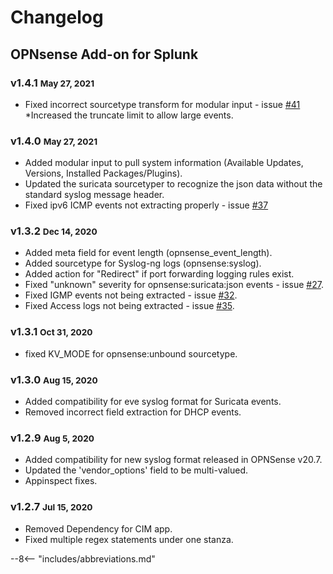 # Changelog

## OPNsense Add-on for Splunk

### v1.4.1 <small>May 27, 2021</small>

* Fixed incorrect sourcetype transform for modular input - issue [#41](https://github.com/ZachChristensen28/TA-opnsense/issues/41)
*Increased the truncate limit to allow large events.

### v1.4.0 <small>May 27, 2021</small>

* Added modular input to pull system information (Available Updates, Versions, Installed Packages/Plugins).
* Updated the suricata sourcetyper to recognize the json data without the standard syslog message header.
* Fixed ipv6 ICMP events not extracting properly - issue [#37](https://github.com/ZachChristensen28/TA-opnsense/issues/37)

### v1.3.2 <small>Dec 14, 2020</small>

* Added meta field for event length (opnsense_event_length).
* Added sourcetype for Syslog-ng logs (opnsense:syslog).
* Added action for "Redirect" if port forwarding logging rules exist.
* Fixed "unknown" severity for opnsense:suricata:json events - issue [#27](https://github.com/ZachChristensen28/TA-opnsense/issues/27).
* Fixed IGMP events not being extracted - issue [#32](https://github.com/ZachChristensen28/TA-opnsense/issues/32).
* Fixed Access logs not being extracted - issue [#35](https://github.com/ZachChristensen28/TA-opnsense/issues/35).

### v1.3.1 <small>Oct 31, 2020</small>

* fixed KV_MODE for opnsense:unbound sourcetype.

### v1.3.0 <small>Aug 15, 2020</small>

* Added compatibility for eve syslog format for Suricata events.
* Removed incorrect field extraction for DHCP events.

### v1.2.9 <small>Aug 5, 2020</small>

* Added compatibility for new syslog format released in OPNSense v20.7.
* Updated the 'vendor_options' field to be multi-valued.
* Appinspect fixes.

### v1.2.7 <small>Jul 15, 2020</small>

* Removed Dependency for CIM app.
* Fixed multiple regex statements under one stanza.

--8<-- "includes/abbreviations.md"
